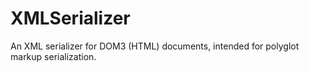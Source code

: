 XMLSerializer
=============

An XML serializer for DOM3 (HTML) documents, intended for polyglot markup serialization.
